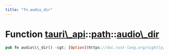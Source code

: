 ```yaml
---
title: "fn.audio_dir"
---
```


Function [tauri\\\_api](/docs/api/rust/tauri\_api/../index.html)::[path](/docs/api/rust/tauri\_api/index.html)::[audio\\\_dir](/docs/api/rust/tauri\_api/)
==========================================================================================================================================================

```rust
pub fn audio\\\_dir() -&gt; [Option](https://doc.rust-lang.org/nightly/core/option/enum.Option.html "enum core::option::Option")&lt;[PathBuf](https://doc.rust-lang.org/nightly/std/path/struct.PathBuf.html "struct std::path::PathBuf")\&gt;
```
      